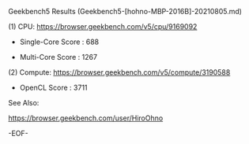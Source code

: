 
Geekbench5 Results (Geekbench5-[hohno-MBP-2016B]-20210805.md)

(1) CPU: https://browser.geekbench.com/v5/cpu/9169092

* Single-Core Score : 688

* Multi-Core Score  : 1267

(2) Compute: https://browser.geekbench.com/v5/compute/3190588

* OpenCL Score : 3711

See Also:

https://browser.geekbench.com/user/HiroOhno

-EOF-
